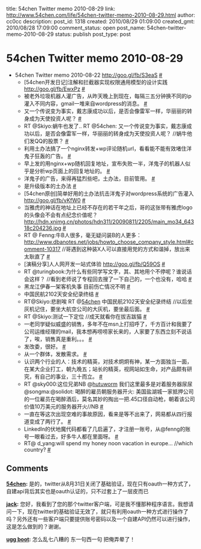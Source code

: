 title: 54chen Twitter memo 2010-08-29 
link: http://www.54chen.com/life/54chen-twitter-memo-2010-08-29.html
author: cc0cc
description: 
post_id: 1318
created: 2010/08/29 01:09:00
created_gmt: 2010/08/28 17:09:00
comment_status: open
post_name: 54chen-twitter-memo-2010-08-29
status: publish
post_type: post

# 54chen Twitter memo 2010-08-29 

* 54chen Twitter memo 2010-08-22 <http://goo.gl/fb/S3eaS> [#](http://twitter.com/54chen/statuses/21793134545)
  * [54chen开发日记]注解和拦截器实现权限通用模型的设计实践 <http://goo.gl/fb/EwxPz> [#](http://twitter.com/54chen/statuses/21816007478)
  * 被老外垃圾机器人灌广告，从昨天晚上到现在，每隔三五分钟换不同的ip灌入不同内容，gmail一堆来自wordpress的消息。 [#](http://twitter.com/54chen/statuses/21874028788)
  * 又一个传说变为事实，戴志康成功以后，是否会像雷军一样，华丽丽的转身成为天使投资人呢？ [#](http://twitter.com/54chen/statuses/21879585342)
  * RT @Skiyo:蜗牛也发了.. RT @54chen: 又一个传说变为事实，戴志康成功以后，是否会像雷军一样，华丽丽的转身成为天使投资人呢？ //蜗牛他们发QQ的股票？ [#](http://twitter.com/54chen/statuses/21880307402)
  * 利用土办法搞了一个nginx转发+wp评论随机url，看看能不能有效堵住洋鬼子狂轰的广告。 [#](http://twitter.com/54chen/statuses/21883016341)
  * 早上发的用nginx+wp随机回复地址，宣布失败一半，洋鬼子的机器人似乎是分析wp页面上的回复地址的。 [#](http://twitter.com/54chen/statuses/21890068760)
  * 洋鬼子的广告，来得再猛烈些吧，土办法，目前管用。 [#](http://twitter.com/54chen/statuses/21896042389)
  * 是升级版本的土办法 [#](http://twitter.com/54chen/statuses/21896052946)
  * [54chen原创]简单好用的土办法抗击洋鬼子对wordpress系统的广告灌入 <http://goo.gl/fb/vKfW0> [#](http://twitter.com/54chen/statuses/21922045014)
  * 当雅虎的神话在地址上已经不存在的若干年之后，哥的这张带有雅虎logo的头像会不会有点纪念价值呢？http://hdn.xnimg.cn/photos/hdn311/20090811/2205/main_mo34_64318c204236.jpg [#](http://twitter.com/54chen/statuses/21966415697)
  * RT @ Fenng:牛B人很多，毫无疑问装B的人更多：http://www.dbanotes.net/jobs/howto_choose_company_style.html#comment-10317 //哥遇到这种装X人可以直接用党的方式和谐掉，放出来太耿直了 [#](http://twitter.com/54chen/statuses/22002057884)
  * [演稿分享]人人网开发一站式体验 <http://goo.gl/fb/Q59OS> [#](http://twitter.com/54chen/statuses/22003667306)
  * RT @turingbook:为什么有些同学写文字，其、其地用个不停呢？谁说话会这样？ //看到老师说了专程回去搜了一下自己的，一个也没有，哈哈 [#](http://twitter.com/54chen/statuses/22008115424)
  * 黑龙江伊春一架客机失事 目前伤亡情况不明 [#](http://twitter.com/54chen/statuses/22008275899)
  * 中国民航2102天安全纪录终结 [#](http://twitter.com/54chen/statuses/22043391613)
  * RT@Skiyo:悲剧唉 RT @[54chen](http://twitter.com/54chen) 中国民航2102天安全纪录终结 //以后坐灰机记住，要坐大航空公司的大灰机，要坐最后面。 [#](http://twitter.com/54chen/statuses/22044262338)
  * RT @Skiyo:测试一下定位 //成天就看你在拔吉跋猫 [#](http://twitter.com/54chen/statuses/22049287706)
  * 一老同学疑似威盛的销售，多年不在msn上打招呼了，千方百计和我要了公司运维经理的mail，我本想再唠唠家长来的，人家要了东西立刻不说话了，唉，销售真是重利。。。 [#](http://twitter.com/54chen/statuses/22059769738)
  * 发改委，很好。 [#](http://twitter.com/54chen/statuses/22061104406)
  * 从一个群体，发散需求。 [#](http://twitter.com/54chen/statuses/22178167546)
  * 认识两个行业的人：技术的精英，对技术炯炯有神，某一方面独当一面，在某大企业打工，朝九晚五；站长的精英，视网站如生命，对产品颇有研究，有自己的事业，三十而立。 [#](http://twitter.com/54chen/statuses/22178773278)
  * RT @sky000:这位兄弟NB @[hutuworm](http://twitter.com/hutuworm) 我们这里最多是对着服务器尿尿 @songma:@solidot: 喝醉的雇员朝服务器开火: 美国盐湖城一家抵押公司的一位雇员在喝醉酒后，莫名其妙的掏出一把.45口径自动枪，朝着该公司价值10万美元的服务器开火//NB [#](http://twitter.com/54chen/statuses/22237734608)
  * 一直在等这次出现空难的事故原因，看来是等不出来了，网易都从四行报道变成了两行了。 [#](http://twitter.com/54chen/statuses/22239570198)
  * LinkedIn的伏地魔代码都看了几启遍了，才注册一账号，从@fenng的账号一眼看过去，好多牛人都在里面呀。 [#](http://twitter.com/54chen/statuses/22244109610)
  * RT@ d_yang:will spend my honey noon vacation in europe... //which country? [#](http://twitter.com/54chen/statuses/22247307575)

## Comments

**[54chen](#13031 "2010-09-08 09:03:07"):** 是的，twitter从8月31日关闭了基础验证，现在只有oauth一种方式了，自建api背后其实也是oauth认证的，只不过套上了一层皮而已

**[jack](#13030 "2010-09-08 01:48:27"):** 您好，我看到了您的那个twitter客户端，可是我不懂那种程序语言。我想请问一下，现在twitter的基础验证无效了，就只有利用oauth一种方式进行操作了吗？另外还有一些客户端只要提供账号密码以及一个自建API仍然可以进行操作，这是怎么做到的？谢谢。

**[ugg boot](#13015 "2010-08-30 11:22:29"):** 怎么乱七八糟的 东一句西一句 把俺弄晕了！


